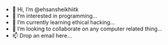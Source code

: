 - 👋 Hi, I’m @ehsansheikhiitk
- 👀 I’m interested in programming...
- 🌱 I’m currently learning ethical hacking...
- 💞️ I’m looking to collaborate on any computer related thing...
- 📫 Drop an email here...

<!---
ehsansheikhiitk/ehsansheikhiitk is a ✨ special ✨ repository because its `README.md` (this file) appears on your GitHub profile.
You can click the Preview link to take a look at your changes.
--->
